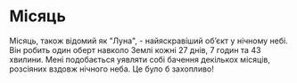 # Місяць

Місяць, також відомий як "Луна", - найяскравіший об’єкт у нічному небі. Він
робить один оберт навколо Землі кожні 27 днів, 7 годин та 43 хвилини. Мені
подобається уявляти собі бачення декількох місяців, розсіяних вздовж нічного
неба. Це було б захопливо!
